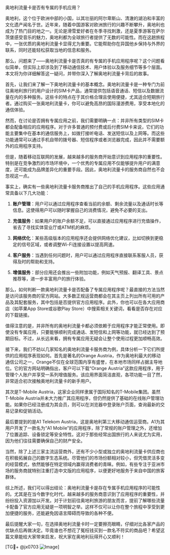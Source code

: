 奥地利流量卡是否有专属的手机应用？

奥地利，这个位于欧洲中部的小国，以其壮丽的阿尔卑斯山、清澈的湖泊和丰富的文化遗产闻名于世。近年来，随着中国游客对欧洲旅行的兴趣不断攀升，奥地利也成为了热门目的地之一。无论是滑雪爱好者在冬季寻找刺激，还是夏季游客在萨尔茨堡感受音乐的魅力，奥地利都为全球旅行者提供了无数的可能性。而在这趟旅程中，一张优质的奥地利流量卡显得尤为重要。它能帮助你在异国他乡保持与外界的联系，同时还能轻松获取当地的信息和服务。

那么，问题来了——奥地利流量卡是否真的有专属的手机应用程序呢？这个问题看似简单，但实际上却涉及到了移动通信技术、用户体验以及服务细节等多个层面。本文将为你详细解答这一疑问，并带你深入了解奥地利流量卡背后的故事。

首先，让我们来了解一下奥地利流量卡的基本概念。奥地利流量卡是一种专门为前往奥地利旅行的用户设计的SIM卡产品，通常提供包括语音通话、短信以及数据流量在内的多种服务。这些卡的特点在于其价格合理且使用便捷，尤其适合短期旅行者。通过购买一张奥地利流量卡，你可以避免高昂的国际漫游费用，享受本地化的通信体验。

然而，在讨论是否拥有专属应用之前，我们需要明确一点：并非所有类型的SIM卡都会配备相应的应用程序。对于许多普通的预付费或后付费SIM卡来说，它们的功能主要集中在基本的通信服务上，如拨打接听电话、发送短信以及上网等。而这些功能通常可以通过手机自带的拨号器、短信程序或者浏览器完成，因此并不需要额外的应用程序支持。

但是，随着移动互联网的发展，越来越多的服务商开始意识到应用程序的重要性。特别是在竞争激烈的市场环境中，一个优秀的专属应用不仅能够提升用户的满意度，还可能成为品牌差异化的重要手段。因此，奥地利流量卡的服务商自然也不会忽视这一点。

事实上，确实有一些奥地利流量卡服务商推出了自己的手机应用程序。这些应用通常具备以下几大功能：

1. **账户管理**：用户可以通过应用程序查看当前的余额、剩余流量以及通话时长等信息。这使得用户可以随时掌握自己的消费情况，避免不必要的支出。
   
2. **充值服务**：如果用户的账户余额不足，可以直接通过应用程序进行充值操作，省去了寻找实体营业厅或ATM机的麻烦。

3. **网络优化**：某些高级版本的应用程序还会提供网络优化建议，比如切换到更稳定的信号区域，或者调整Wi-Fi连接设置以提高网速。

4. **客户服务**：当遇到任何问题时，用户可以通过应用程序直接联系客服人员，获得及时的帮助和支持。

5. **增值服务**：部分应用还会推出一些附加功能，例如天气预报、翻译工具、景点推荐等，进一步丰富用户的旅行体验。

那么，如何判断一款奥地利流量卡是否配备了专属应用程序呢？最直接的方法当然是访问该服务商的官方网站。大多数正规运营商都会在其主页上列出所有可用的产品及其配套服务，其中包括是否提供官方应用程序。此外，你也可以在各大应用商店（如苹果App Store或谷歌Play Store）中搜索相关关键词，看看是否存在对应的下载链接。

值得注意的是，并非所有的奥地利流量卡都必须依赖于应用程序才能正常使用。即使没有专属应用，只要能够顺利完成通话、发短信和上网等功能，就已经达到了预期目标。不过，从长远来看，拥有专属应用无疑会让整个使用过程更加顺畅高效。

接下来，我们不妨以几家知名的奥地利流量卡服务商为例，具体分析一下它们所提供的应用程序表现如何。首先是著名的Orange Austria，作为奥地利最大的移动通信公司之一，Orange不仅在全球范围内享有盛誉，在本地市场同样占据主导地位。它的官方网站明确指出，客户可以下载“Orange Austria”这款应用程序，用于管理个人账户并享受一系列增值服务。该应用界面简洁直观，各项功能一目了然，非常适合初次接触奥地利流量卡的新手用户。

其次是T-Mobile Austria，这家企业同样隶属于国际知名的T-Mobile集团。虽然T-Mobile Austria并未大力推广其应用程序，但仍然提供了基础的在线账户管理功能。如果你已经注册成为其会员，则可以在浏览器中登录账户页面，查询最新的交易记录和促销活动。

最后要提到的是A1 Telekom Austria，这是奥地利第三大移动通信运营商。A1为其用户开发了一款名为“A1 Mobile”的应用程序，除了常规的账户管理之外，还增加了位置追踪、设备锁定等安全特性。这对于那些经常出国旅行的人来说尤为实用，因为他们往往需要确保自己的财产安全。

当然，除了上述三家主流运营商外，还有不少小型或独立的奥地利流量卡供应商也在积极拓展自己的数字生态系统。尽管他们的市场份额相对较小，但凭借灵活多变的经营模式，依然能够在特定领域内赢得消费者的青睐。例如，有些专注于亚洲市场的服务商就特别注重打造中文版的应用程序，以便更好地服务于来自中国的旅客群体。

综上所述，我们可以得出结论：奥地利流量卡是存在专属手机应用程序的可能性的。尤其是在当今数字化时代，越来越多的服务商意识到了应用程序的重要性，并纷纷投入资源加以开发。对于计划前往奥地利旅游的朋友而言，提前了解哪些流量卡配备了官方应用无疑是一项明智之举。这样不仅可以让你在整个旅程中享受到更加便捷的服务，还能避免因语言障碍而导致的各种不便。

最后提醒大家一句，在选择奥地利流量卡时一定要擦亮眼睛，仔细对比各家产品的优缺点后再做决定。毕竟谁也不想花了冤枉钱买到一款名不符实的商品吧？希望这篇文章能给大家带来启发，祝大家在奥地利玩得开心又顺利！

[TG💪+ @jx0703 ![Image](https://github.com/user-attachments/assets/dbca1d08-cadb-493c-b0ec-ad6f7a83f270)]